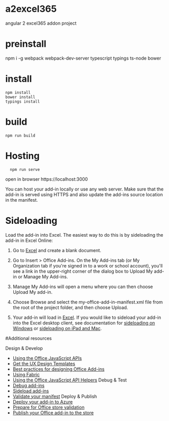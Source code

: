 # a2excel365
angular 2 excel365 addon project

# preinstall
npm i -g webpack webpack-dev-server typescript typings ts-node bower

# install

```
npm install
bower install
typings install
```

# build

``` 
npm run build
```

# Hosting
```
  npm run serve
```

open in browser https://localhost:3000

You can host your add-in locally or use any web server. Make sure that the add-in is served using HTTPS and also update the add-ins source location in the manifest.

# Sideloading

Load the add-in into Excel. The easiest way to do this is by sideloading the add-in in Excel Online: 
1. Go to [Excel](https://office.live.com/start/Excel.aspx?auth=2&nf=1) and create a blank document.

2. Go to Insert > Office Add-ins.
 On the My Add-ins tab (or My Organization tab if you're signed in to a work or school account),
 you'll see a link in the upper-right corner of the dialog box to Upload My add-in or Manage My Add-ins.

3. Manage My Add-ins will open a menu where you can then choose Upload My add-in.

4. Choose Browse and select the my-office-add-in-manifest.xml file from the root of the project folder, and then choose Upload.

5. Your add-in will load in [Excel](https://office.live.com/start/Excel.aspx?auth=2&nf=1).
  If you would like to sideload your add-in into the Excel desktop client, see documentation for [sideloading on Windows](https://dev.office.com/docs/add-ins/testing/create-a-network-shared-folder-catalog-for-task-pane-and-content-add-ins) or [sideloading on iPad and Mac](https://dev.office.com/docs/add-ins/testing/sideload-an-office-add-in-on-ipad-and-mac).

#Additional resources

Design & Develop
  * [Using the Office JavaScript APIs](https://dev.office.com/reference/add-ins/javascript-api-for-office)
  * [Get the UX Design Templates](https://dev.office.com/docs/add-ins/design/ux-design-patterns)
  * [Best practices for designing Office Add-ins](https://dev.office.com/docs/add-ins/design/add-in-design)
  * [Using Fabric](http://dev.office.com/fabric#/get-started)
  * [Using the Office JavaScript API Helpers](https://github.com/OfficeDev/office-js-helpers)
Debug & Test
  * [Debug add-ins](https://dev.office.com/docs/add-ins/get-started/create-an-office-add-in-using-any-editor#debugging-your-office-add-in)
  * [Sideload add-ins](https://dev.office.com/docs/add-ins/testing/create-a-network-shared-folder-catalog-for-task-pane-and-content-add-ins)
  * [Validate your manifest](https://dev.office.com/docs/add-ins/testing/troubleshoot-manifest)
Deploy & Publish
  * [Deploy your add-in to Azure](https://dev.office.com/docs/add-ins/publish/host-an-office-add-in-on-microsoft-azure)
  * [Prepare for Office store validation](https://msdn.microsoft.com/en-us/library/office/jj591603.aspx#Anchor_0)
  * [Publish your Office add-in to the store](https://msdn.microsoft.com/en-us/library/office/jj220037.aspx)

